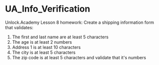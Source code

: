 # UA_Info_Verification
Unlock.Academy Lesson 8 homework: Create a shipping information form that validates:  
1. The first and last name are at least 5 characters 
2. The age is at least 2 numbers 
3. Address 1 is at least 10 characters 
4. The city is at least 5 characters 
5. The zip code is at least 5 characters and validate that it's numbers
